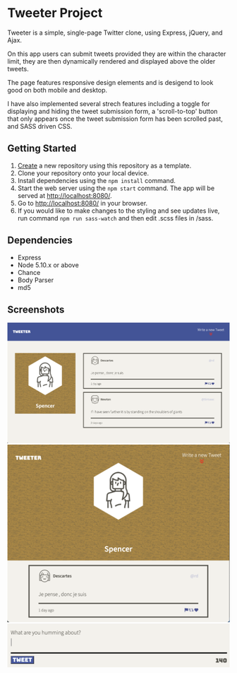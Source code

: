 # Tweeter Project

Tweeter is a simple, single-page Twitter clone, using Express, jQuery, and Ajax.

On this app users can submit tweets provided they are within the character limit, they are then dynamically rendered 
and displayed above the older tweets.

The page features responsive design elements and is desigend to look good on both mobile and desktop.

I have also implemented several strech features including a toggle for displaying and hiding the tweet submission form,
a 'scroll-to-top' button that only appears once the tweet submission form has been scrolled past, and SASS driven CSS.

## Getting Started

1. [Create](https://docs.github.com/en/repositories/creating-and-managing-repositories/creating-a-repository-from-a-template) a new repository using this repository as a template.
2. Clone your repository onto your local device.
3. Install dependencies using the `npm install` command.
3. Start the web server using the `npm start` command. The app will be served at <http://localhost:8080/>.
4. Go to <http://localhost:8080/> in your browser.
5. If you would like to make changes to the styling and see updates live, run command `npm run sass-watch` and then edit
.scss files in /sass.

## Dependencies

- Express
- Node 5.10.x or above
- Chance
- Body Parser
- md5

## Screenshots

!["Screenshot of desktop view of tweeter"](https://github.com/spence914/tweeter/blob/main/docs/tweeter-desktop-view.png?raw=true)
!["Screenshot of mobile view of tweeter"](https://github.com/spence914/tweeter/blob/main/docs/tweeter-mobile-view.png?raw=true)
!["Screenshot of tweet submission form"](https://github.com/spence914/tweeter/blob/main/docs/tweet-submission-form.png?raw=true)